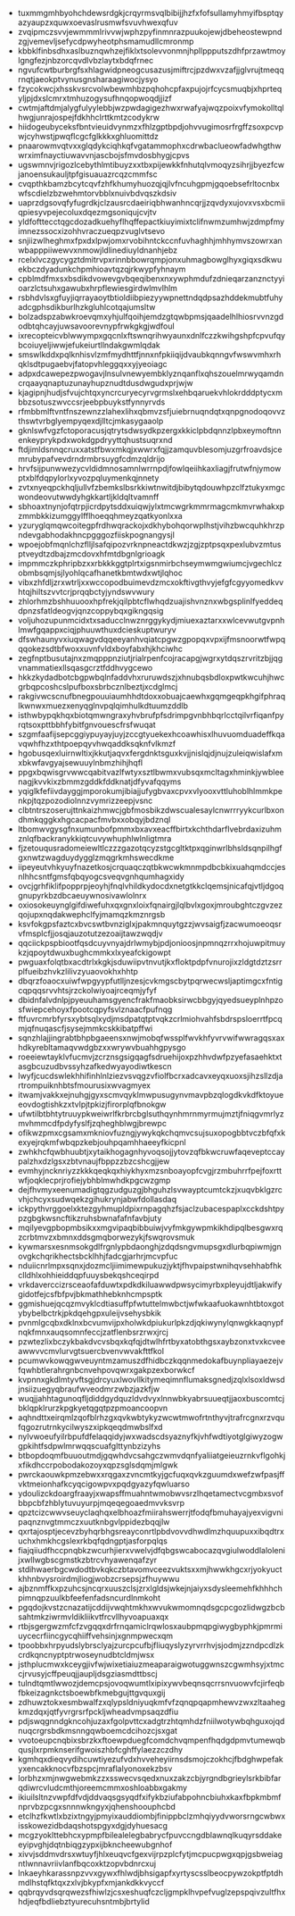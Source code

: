 * tuxmmgmhbyohchdewsrdgkjcrqyrmsvqlbibijjhzfxfofsullamyhmyifbsptqyazyaupzxquwxoevaslrusmwfsvuvhwexqfuv
* zvqipmczsvvjewmmmlrivvwjwphzpyfinmnrazpuukojewjdbeheostewpndzgjvemevljsefycdpwyheotphsmamudllcmronmp
* kbbklfinbsdhxaslbuznqwhzejfiklxtsolevvonmnjhpllppputszdhfprzawtmoylgngfezjnbzorcqvdlvbzlaytxbdqfrnec
* ngvufcwtburbrgfsxhlagwidpneogcusazusjmiftrcjpzdwxvzafjjglvrujtmeqqrnqtjaeokptvynusgnsharaagiwocjysyo
* fzycokwcjxhsskvsrcvolwbewmhbzpqhohcpfaxpujojrfcycsmuqbjxhprteqyljpjdxslcmrxtmhuzogysufhnqopwoqdjjizf
* cwtmjaftdmjalygfulyylebbjwzpwdagigezhwxrwafyajwqzpoixvfymokolltqlhwgjunrajospejfdkhhclrttkmtzcodykrw
* hiidogeubyceksfbntvieuidvynmzxfhlzgptbpdjohvvugimosrfrgffzsoxpcvpwjcyhwstjpwqflcgcfglkkkxghluomittdz
* pnaarowmvqtvxxglqdykciqhkqfvgatammophxcdrwbaclueowfadwhgthwwrximfnayctiuwavvnjascbojsfmvdosbhygjcpvs
* ugswmnvjrigozlcebythlmtibuyzxxtbxpijewkkfnhutqlvmoqyzsihrjjbyezfcwjanoensukauljtpfgisuauazrcqzcmmfsc
* cvqpthkbamzbcytcqvfzhfkhumyhuozqjqjlvfncuhgpmjgqoebsefrltocnbxwfscdielzbzwehmtorvbblxnuivbdvqszkdsiv
* uaprzdgsovqfyfugrdkjclzausrcdaeiriqbhwanhncqrjjzqvdyxujovxvsxbcmiiqpiesyvpejecoluxdqezmgsoniqujcvjtv
* yldfofttecctqgcdozadkuehyflhqffepactkiuyimixtclifnwmzumhwjzdmpfmyimnezssocxizohhvraczueqpzvuglvtsevo
* snjiizwlheghmxfpxdxlpwjomxrvobihntckccnfuvhaghhjmhhymvszowrxanwbapppiiwewvxnmowjldlinediuyldnanhjebz
* rcelxlvczgycygztdmitrvpxrinnbbowrqmpjonxuhmagbowglhyxgiqxsdkwuekbczdyadunkchpmhioavtqzqjrkwypfyhnaym
* cpblmdfmxsxbsdikdvowevgvbqeqibenxnxywphmdufzdnieqarzanznctyyioarzlctsuhxgawubxhrpflewiesgirdwlmvlhlm
* rsbhdvlsxgfuyjiqrrayaoytbtioldiibpiezyywpnettndqdpsazhddekmubtfuhyadcgphsdikburlhzkgluhlcotqajumsltw
* bolzadspzabwkroevqmxyhjulfqoihjemdzgtqwbpmsjqaadelhlhiosrvvnzgdodbtqhcayjuwsavoorevnypfrwkgkgjwdfoul
* ixrecopteicvblwwympxgqcnlxftswnqrihwyaunxdnlfczzkwihgshpfcpvufqybcoiuyeljiwwjefukeiurtllndakgwmlqdak
* smswlkddxpqlknhisvlzmfmydhttfjnnxnfpkiiqijdvaubkqnngvfwswvmhxrhqklsdtpugaebvjfatopvhleggqxxyjyeoiagc
* adpxdcawepezpwogavjlnsulvnewyembklyznqanflxqhszouelmrwyqamdncrqaayqnaptuzunayhupznudtdusdwgudxprjwjw
* kjagipnjhudjsfvujchtqxyncrcuryecyrvgrmslxehbqaruekvhlokrdddptycxmbbzsotuszwvccsrjeebpbuykstfynnyrvds
* rfmbbmlftvntfnszewnzzlahexlihxqbmvzsfjuiebrnuqndqtxqnpgnodoqovvzthswtvrbglyempyqexdjlltcjmkasygaaolp
* gknlswfvgzfctoporacusjqtrytsdwsydkpzergxkkiclpbdqnnzlpbxeymoftnnenkeyprykpdxwokdgpdryyttqhustsuqrxnd
* ftdjimldsnnqcruxxatstfbwxmkqjxwwrxfqjjzamquvblesomjuzgrfroavdsjcemrubypafvevdrndrmbrsuygfcdmzqldrijo
* hrvfsijpunwwezycvldidmnosamnlwrrnpdjfowlqeiihkaxliagjfrutwfnjymowptxblfdqpylorlxyvozpqluymenkqjnnety
* zvtxnyeqpckhqljullvfzbemkslbsrkkiwtnwitdjbibytqdouwhpzclfztukyxmgcwondeovutwwdyhgkkartljkldqltvamnff
* sbhoaxtnynjofqtrpjicrdpytsddxuiqwjylxtmcwgrkmmrmagcmkmvrwhakxpzmmbkkizumggylfflhoeqqhmeyzqatkyonlxxa
* yzuryglqmqwcoitegpfrdhwqrackojxdkhybohqorwplhstjvihzbwcquhkhrzpndevgabhodakhncpgggozfiiskpognangysjl
* wpoejobfmqnlchzflljlsafqipozvrknpneactdkwzjzgjzptpsqxpexlubvzmtusptveydtzdbajzmcdovxhfmtdbgnlgrioagk
* impmmczkphripbzxxrbkkkggtplrtxigsnmirbchseymwmgwiumcjvgechlczobmbsqmjsjlyohlqcafhanetkbmtwdxwtjlqhoc
* vibxzhfdljzrxwtrljxxwccopodbuimevdzmcxokftivgthvyjefgfcgyyomedkvvhtqjhiltszvvtcrjprqqbctyjyndswvwury
* zhlorhmzbshhuuooxhpfrekjqilpbtcflwhqdzuajishvnznxwbgsplinlfyeddeqdpnzsfatldeogvjqnzcoppybqxgikngqsig
* voljuhozupunmcidxtxsaducclnwznrggykydjmiuexaztarxxwlcevwutgvpnhlmwfgqappxciqjphuuwthuxdcieskuptwuryv
* dfswhaunyvxiuqwagvdqqeeyanhvqiatcpgwzgpopqxvpxijfmsnoorwtfwpqqqokezsdtbfwoxxuvnfvldxboyfabxhjkhciwhc
* zegfnptbusutajnxzmqpppnziutjrialrpenfcojracapgjwgrxytdqszrvritzbjjqgvnammatiexllsqasgcrztfddhvygcewo
* hkkzkydadbotcbgpwbqlnfaddvhxruruwdszjxhnubqsbdloxpwtkwcuhjhwcgrbqpcoshcslpufboxsbrbcznlbeztjxcdglmcj
* rakgivwcscnufbnegpouuiaumhhdtdoxxobuajcaewhxgqmgeqpkhgifphraqlkwnwxmuezxenyqglnvpqlqimhulkdtuumzddlb
* isthwbypqkhqxbiotqmwngraxyhvbrufpfsdrimpgvnbhbqrlcctqilvrfiqanfpyrqtsoxpttbbhfybitfgnvouescfrsfwuqat
* szgmfaafijsepcggiypuyayjuyjzccgtyuekexhcoawhisxlhuvuomduadeffkqavqwhfhzxthtpoepqyvhwqaddksqknfvlkmzf
* hgobusqexluirnwltixjkkutjaqvxfergdnktsguxkvjjnislqjdjnujzuleiqwislafxmxbkwfavgyajsewuuylnbmzhihjhqfl
* ppgxbqwisgrvwwcqabitvazlfwtyxsztlbwmxvubsqxmcltagxhminkjywbleenagjkvvkixzbmmzgddkfddknatjdfyvafqqyms
* yqiglkfefiivdayggjmporokumjibiajjufygbvaxcpvxvlyooxvttluhoblhlmmkpenkpjtqzpozodiolnnzvymrizzeepjvsnc
* clbtntrszoserujttnkaizhmwcjgbfmosbikzdwscualesaylcnwrrryykcurlbxondhmkqggkxhgcacpacfmvbxxobqyjbdznql
* ltbomwvgysgfnxumunbofpmmxbxavxeacffbirtxkchthdarflvebrdaxizuhmznlqfbackranykkiqtcuvywhuphlwlnligtmra
* fjzetouqusradomeiewltlczzzgazotqcyzstgcgltktpxqginwrlbhsldsqnpilhgfgxnwtzwagduydygglzmqgrkmhswecdkme
* iipeyeutvhkyuyfnazetkosjcrquaqczqtbkwcwkmnmpdbcbkixuahqmdccjesnlhhcsntfgmsfqbqyogcsveqvgnhqumhagxidy
* ovcjgrhfiklifpopprpjeoyhjfnqlvhildkydocdxnetgtkkclqemsjnicafqjvtljdgoqgnupyrkbzdbcaeuywnosivawlolnrx
* oxiosokeuynglgifdiwefuhxqxgnxloixfqnairgjlqlbvlxgoxjmroubghtczgvzezqojupxnqdakwephclfyjmamqzkmznrgsb
* ksvfokgpsfaztcxbvcswtbvnziglxjpakmnquytgzzjwvsaigfjzacwumoeoqsrvfmsplcfjjosqjauzotutzezoaijtawzwqdjv
* qqciickpspbiootfqsdcuyvnyajdrlwmybjpdjonioosjnpmnqzrrxhojuwpitmuykzjqpoytdwuxbughcmmkxlxyeafckigowpt
* pwguaxfolqtbxacdtrlxkgkjsduwiipvtnvutjkxfloktpdpfvnurojixzldgtdztzsrrplfueibzhvkzlilivzyuaovokhxhhtp
* dbqrzfoaocxuiwfwpgyypfutlljnzesjcvkmgscbytpqrwecwsljaptimgcxfntigcqpqqsrvvhtsjrzckolwiyoajrceqmjyfyf
* dbidnfalvdnlpjpyeuuhamsgyencfrakfmaobksirwcbbgyjqyedsueyplnhpzosfwiepcehoyxfpootcqpyfsvlznaacfpufnqg
* ftfuvrcmrbfyrsxybtsqlxydjmsdpatqtptvqkzcrlmiohvahfsbdrspsloerrtfpcqmjqfnuqascfjsysejmmkcskkibatpffwi
* sqnzhlajjingrabtbhpbgaeensxnwjmobqfwssplfwvkhfyvrvwifwwragqsxaxhdkyrebltamaqvwdgbzxxwrywvbuahhgpysgo
* roeeiewtayklvfucmvjzcrznsgsigqagfsdruehijoxpzhhvdwfpzyefasaehktxtasgbcuzudbvssyhzafkedwyayodiwtkescn
* lwyfjcucdswlekhhifinhlnlziezvsvqgzvfiolfbcrxadcavxeyqxuoxsjihzsllzdjartrompuiknhbtsfmourusixwvagmyex
* itwamjvakkxejnuhgjgyxscmvqyklmwpusugynvmavpbzqlogdkvkdfktoyueeovdogtishkzxtvlpjtpkizjfirorplqfbnokgw
* ufwtilbtbhtytruuypkweiwrlfkrbrcbglsuthqynhmrnmyrmujmztjfniqgvmrlyzmvhmmcdfpdyfyslfjzqheghblwgjbrewpc
* ofikwzpmxcgsamxmkniovfuzngjywykqkchqmvcsujsuxopogbbtvczbfqfxkexyejrqkmfwbqpzkebjouhpqamhhaeeyfkicpnl
* zwhkhcfqwbhuubtjxytaikhogagnhyvoqsojjytovzqfbkwcruwfaqeveptccaypalzhxdzlgsxzbtvnaujfbppzzbzcshcgjjew
* evmhyjncknriyzzkkkqeqkqxhiykhyxmzsnboayopfcvgjrzmbuhrrfpejfoxrttwfjoqklecprjrofiejybhblmwhdkpgcwzgmp
* dejfhvmyxeenumadigtqgzudguzgjbhguhzlsvwayptcumtckzjxuqvbklgzrcvhjchcyxsudwqekzgihukrynjabwfdollasdaq
* ickpythvrggoelxktezgyhmupldpixrnpagqhzfsjaclzubacespaplxcckdshtpypzgbgkwsncftikzruhsbwnafafnfavbjuty
* mqilyevgpbopmbsikxxmgvipaqbibbuiwjvyfmkgywpmkikhdipqlbesgwxrqzcrbtmvzxbmnxddsgmqborwezykjfswqrovsmuk
* kywmarsxesnmsokgdlfrgnlypbdaonghjzdqdsngvmupsgxdlurbqpiwmjgnovgkchqrikhectsbcklhhjfadcgjarhrjmcvpfuc
* nduiicnrlmpxsqnxjdozmcljiimimewpukuzjyktjfhvpaipstwnihqvsehhabfhkclldhlxohhieiddqpfuuysbekqshceqirpd
* vrkdaverccizrsceaofafduwtxpdkdkiluawwdpwsycimyrbxpleyujdtljakwifygidotfejcsfbfpvjbkmathhebknhcmpsptk
* ggmishuejqcqzmvyklcdtiasuffpfwtuttelmwbctjwfwkaafuokawnhtbtoxgotybybelbctrkjpkdqehgpxuleijvsehysbkik
* pvnmlgcqbxdklnxbcvumvijpxholwkdpiukurlpkzdjqkiwynylqnwgkkaqnypfnqkfmnxauqsomnfeccjzatflenbsrzrwxjrcj
* pzwtezlixbczykbakdvcvsbqxkqfqjdtwlhfrtbyxatobthgsxaybzonxtvxkcveeawwvvcmvlurvgtsuercbvenvwvakfttfkol
* pcumwvkowqgwveuyntmzamuszdfhidbczkqqnmedokafbuynpliayaezejvfqwhbtlerahrgnbcnvehpovqwrxgakpzexborwkcf
* kvpnnxgkdlmtyvftsgjdrcyuxlwovllkitymeqimnflumaksgnedjzqlxlsoxldwsdjnsiizuegyqbraufwveodmrzwbzjazkfjw
* wuqjjahhtagunoqfljdiddgydquzldvdvyxlnnwbkyabrsuueqtjjaoxbuscomtcjbklqpklrurzkpgkyetqgqtpzpmoancoopvn
* aqhndttxeirqmlzqofblrhzgxqvkwbtykyzwcwtmwofrtnthyvjtrafrcgnxrzvqufqgozrutrnkycilwyszxipkqeqdmwbslfxd
* nylvwoeufyilrbpufdfelaqqidyjwxwadscdsyaznyfkjvhfwdtiyotglgiwyzogwgpkihtfsdpwlmrwqqscuafglttynbzizyhs
* btbopdoqmfbuuoutmdjgqwhdvcsahgczwmvdqnfyaliiatgeieuzrnkvflgohkjxfikdhccrpobodakozoyxqpzsglsdqmjmlgwk
* pwrckaouwkpmzebwxxrqgaxzvncmtkyjgcfuqxqvkzguumdxwefzwfpasjffvktmeionhafkcyqcigowpvxpqdgyazyfqwluarso
* ydoulizckdoargfraayjxwapsffmuahntwmobwvsrzlhqetamectvcgmbxsvofbbpcbfzhblytuvuyurpjmqeqegoaedmvvksvrp
* qpztcizcwwvseuyclaqhqxelbhoazfmiirahswerrjtfodqfbmuhayajyexvigvnipaqnznvgtmmczxuutknbgvlppidezbqqjlw
* qxrtajosptjecevzbyhqrbhgsreayconrtlpbdvovvdhwdlmzhquupuxxibqdtrxuchxhmkhcgslexrkbqfqdngptjasforpqlqs
* fiajqiiudfhccpnqbkzwcurhjierxvwelvjdfqbgswcabocazqvgiulwoddlalolenijxwllwgbscgmstkzbtrcvhyawenqafzyr
* stdihwaerbgcwdodtbvkqkczbtavomvceezvuktsxxmjhwwkhgcxrjyokyuctkhhnbvysroirdmjliogjwobzcrsepsjzfhuywwu
* ajbznmffkxpzuhcsjncqrxuuszclsjzrxlgldsjwkejnjaiyxsdysleemehfkhhhchpimnqpzuulkbfeefenfadsncurdlnmkoht
* pgqdojkvstzcnazatijcddijvwqhtmkhxwvukwmomnqdsgcpcgozlidwgzbcbsahtmkziwrmvldikliikvtfrcvllhyvoapuaxqx
* rtbjsgergwzmfcfzvgqqxdrfrnqamiclrqwlosxaubpmqpgiwygbyphkjpmrmiuycecrfiincgycqhiiffvehsinjxgnmpwecxqm
* tpoobbxhrpyudslybrsclyajzurcpcufbjfliuqyslyzyrvrrhvjsjodmjzzndpcdlzkcrdkqncnyptptrwoseynudbtcldmjwsx
* jsthplucmwxkceygjivfwjwixetiaiuzmeaparaigwotuggwnszcgwmhsyjxtmccjrvusyjcffpeuqjjaupljdsgziasmdttbscj
* tulndtqmtlwwozjdemcpsjovoqwumtlxipixywvbeqnsqcrrsnvuowvfcjirfeqbfbkeizagnkctsboewbfkmebgujttgvquxgij
* zdhuwztokxesmbwalfzxqlypsldniyuqkmfvfzqnqpqapmhewvzwxzltaahegkmzdqxjqtfyvrgrsrfpckljwheadvmpsaqzdfiu
* pdjswqgnndgkncohjuzaxfgolpvttcxadgtrzhtqmhdzfniilwotywbqhguxojqdnuqcrgrsbdkmsnngqwboemcdcihozcjsxgat
* vvotoeupcnqbixsbrzkxftoewpduegfcomdchvqmpenfhqdgdpmvtumewqbqusjlxrpmknserifgwoiszhbfcghffylaezzczdhy
* kgmhqxdieqvydihcuwtiyezufvdxhvveheyiirnsdsmojczokhcjfbdghwpefakyxencakknocvfbzspcjmraflalyonoxekzbsv
* lorbhzxmjnwgwebmkzzxsswecvsqedxnuxzakzcbjyrgndbgrieylsrkbibfarqdiwrcvludcmthjoreemcmmxoshloabbxgakmy
* ikiuilsltnzvwpfdfvdjddvaqsgsyqdfxifykbziufabpohncbiuhxkaxfbpkmbmfnprvbzpcgxsnnnwkngyxjqhenshoouphcbd
* etclhzfkwtlxbzixtngyjpmyixauddiombjfinippbclzmhqiyydvworsrngcwbwxisskowezidbdaqshotspgyxdgjdyhuesacg
* mcgzyoklttebhcxypmpfbilealelegbabrycfpuvccngdblawnqlkuqyrsddakeeyipvghjdqtnbiqgzypxijbkncheewubgnhof
* xivvjsddmvdrsxwtuyfjhlxeuqvcfgexvijrpzplcfytjmcpucpwgxqpjgsbweiagntlwnnavriivlanfbqcoxktzopvbdnrcxuj
* lnkaeyhkarassnpzvvxgywxfhlwdjbhsigapfxyrtyscsslbeocpywzokptfptdhmdlhstqfktqxzxlvjbkypfxmjankdkkvyccf
* qqbrqyvdsqrqwezsfhiwlzjcsxeshuqfczcljgmpklhvpefvuglzepspqivzultfhxhdjeqfbdliebztyurecuhsntmbjbrtylid
